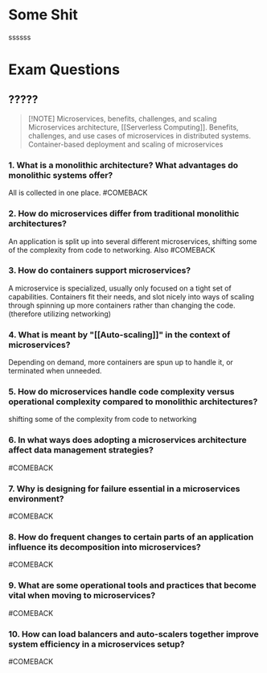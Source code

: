 # Some Shit
ssssss


# Exam Questions
## ?????

> [!NOTE] Microservices, benefits, challenges, and scaling
> Microservices architecture, [[Serverless Computing]]. Benefits, challenges, and use cases of microservices in distributed systems. Container-based deployment and scaling of microservices


### 1. What is a monolithic architecture? What advantages do monolithic systems offer?
All is collected in one place.
#COMEBACK 
### 2. How do microservices differ from traditional monolithic architectures?
An application is split up into several different microservices, shifting some of the complexity from code to networking. Also #COMEBACK 
### 3. How do containers support microservices?
A microservice is specialized, usually only focused on a tight set of capabilities. Containers fit their needs, and slot nicely into ways of scaling through spinning up more containers rather than changing the code. (therefore utilizing networking)
### 4. What is meant by "[[Auto-scaling]]" in the context of microservices?
Depending on demand, more containers are spun up to handle it, or terminated when unneeded.
### 5. How do microservices handle code complexity versus operational complexity compared to monolithic architectures?
shifting some of the complexity from code to networking
### 6. In what ways does adopting a microservices architecture affect data management strategies?
#COMEBACK 
### 7. Why is designing for failure essential in a microservices environment?
#COMEBACK 
### 8. How do frequent changes to certain parts of an application influence its decomposition into microservices?
#COMEBACK 
### 9. What are some operational tools and practices that become vital when moving to microservices?
#COMEBACK 
### 10. How can load balancers and auto-scalers together improve system efficiency in a microservices setup?
#COMEBACK 